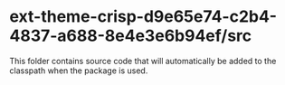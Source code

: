 # ext-theme-crisp-d9e65e74-c2b4-4837-a688-8e4e3e6b94ef/src

This folder contains source code that will automatically be added to the classpath when
the package is used.
